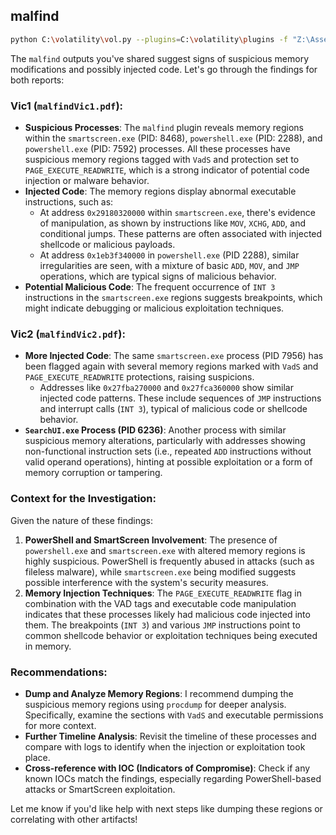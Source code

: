 ## malfind

```bash
python C:\volatility\vol.py --plugins=C:\volatility\plugins -f "Z:\Assessment 4\Evidence\victim_01.memory\victim_01.memory.raw" --profile=Win10x64_17134 malfind > 'Z:\Assessment 4\Evidence\Volalilty\malfindVic1.txt'
```

The `malfind` outputs you've shared suggest signs of suspicious memory modifications and possibly injected code. Let's go through the findings for both reports:

### **Vic1 (`malfindVic1.pdf`)**:
- **Suspicious Processes**: The `malfind` plugin reveals memory regions within the `smartscreen.exe` (PID: 8468), `powershell.exe` (PID: 2288), and `powershell.exe` (PID: 7592) processes. All these processes have suspicious memory regions tagged with `VadS` and protection set to `PAGE_EXECUTE_READWRITE`, which is a strong indicator of potential code injection or malware behavior.
- **Injected Code**: The memory regions display abnormal executable instructions, such as:
  - At address `0x29180320000` within `smartscreen.exe`, there's evidence of manipulation, as shown by instructions like `MOV`, `XCHG`, `ADD`, and conditional jumps. These patterns are often associated with injected shellcode or malicious payloads.
  - At address `0x1eb3f340000` in `powershell.exe` (PID 2288), similar irregularities are seen, with a mixture of basic `ADD`, `MOV`, and `JMP` operations, which are typical signs of malicious behavior.
- **Potential Malicious Code**: The frequent occurrence of `INT 3` instructions in the `smartscreen.exe` regions suggests breakpoints, which might indicate debugging or malicious exploitation techniques.

### **Vic2 (`malfindVic2.pdf`)**:
- **More Injected Code**: The same `smartscreen.exe` process (PID 7956) has been flagged again with several memory regions marked with `VadS` and `PAGE_EXECUTE_READWRITE` protections, raising suspicions. 
  - Addresses like `0x27fba270000` and `0x27fca360000` show similar injected code patterns. These include sequences of `JMP` instructions and interrupt calls (`INT 3`), typical of malicious code or shellcode behavior.
- **`SearchUI.exe` Process (PID 6236)**: Another process with similar suspicious memory alterations, particularly with addresses showing non-functional instruction sets (i.e., repeated `ADD` instructions without valid operand operations), hinting at possible exploitation or a form of memory corruption or tampering.

### **Context for the Investigation**:
Given the nature of these findings:
1. **PowerShell and SmartScreen Involvement**: The presence of `powershell.exe` and `smartscreen.exe` with altered memory regions is highly suspicious. PowerShell is frequently abused in attacks (such as fileless malware), while `smartscreen.exe` being modified suggests possible interference with the system's security measures.
2. **Memory Injection Techniques**: The `PAGE_EXECUTE_READWRITE` flag in combination with the VAD tags and executable code manipulation indicates that these processes likely had malicious code injected into them. The breakpoints (`INT 3`) and various `JMP` instructions point to common shellcode behavior or exploitation techniques being executed in memory.

### Recommendations:
- **Dump and Analyze Memory Regions**: I recommend dumping the suspicious memory regions using `procdump` for deeper analysis. Specifically, examine the sections with `VadS` and executable permissions for more context.
- **Further Timeline Analysis**: Revisit the timeline of these processes and compare with logs to identify when the injection or exploitation took place.
- **Cross-reference with IOC (Indicators of Compromise)**: Check if any known IOCs match the findings, especially regarding PowerShell-based attacks or SmartScreen exploitation.

Let me know if you'd like help with next steps like dumping these regions or correlating with other artifacts!
